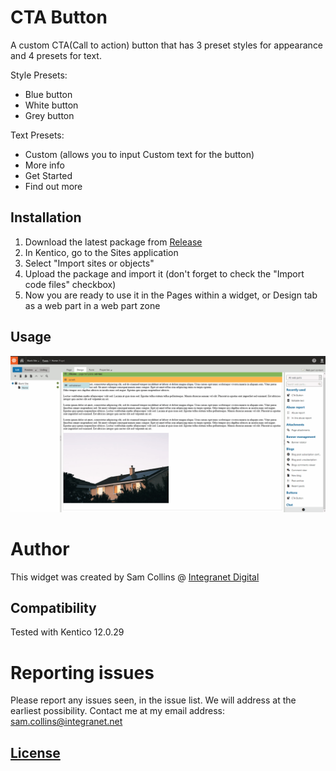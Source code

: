 # CTA Button
A custom CTA(Call to action) button that has 3 preset styles for appearance and 4 presets for text.

Style Presets:
  - Blue button
  - White button
  - Grey button
  
Text Presets:
  - Custom (allows you to input Custom text for the button)
  - More info
  - Get Started
  - Find out more
  
## Installation
 1. Download the latest package from [Release](https://github.com/IntegranetSam/K12_Integranet_WebPart_CTAButton/releases)
 2. In Kentico, go to the Sites application
 3. Select "Import sites or objects"
 4. Upload the package and import it (don't forget to check the "Import code files" checkbox)
 5. Now you are ready to use it in the Pages within a widget, or Design tab as a web part in a web part zone
 
 ## Usage
 ![](/CTAButton_demo.gif)
 
 # Author
This widget was created by Sam Collins @ [Integranet Digital](https://integranet.net/)


## Compatibility
Tested with Kentico 12.0.29

# Reporting issues
Please report any issues seen, in the issue list. We will address at the earliest possibility.
Contact me at my email address: sam.collins@integranet.net

## [License](https://raw.githubusercontent.com/IntegranetSam/K12_Integranet_WebPart_CTAButton/main/LICENSE)

